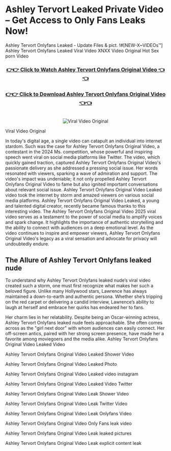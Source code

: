 # Ashley Tervort Leaked Private Video – Get Access to Only Fans Leaks Now!

Ashley Tervort Onlyfans Leaked - Update Files & pict. !#[NEW-X~VIDEOs™] Ashley Tervort Onlyfans Leaked Viral Video XNXX Video Original Hot Sex porn Video
<br>
<div align="center">
<h3><a href="https://links2leaks.com?utm_source=ashleytervort&utm_medium=gitlong" rel="nofollow">👉👉 Click to Watch Ashley Tervort Onlyfans Original Video 👈👈</a></h3>
<h3><a href="https://links2leaks.com?utm_source=ashleytervort&utm_medium=gitlong" rel="nofollow">👉👉 Click to Download Ashley Tervort Onlyfans Original Video 👈👈</a></h3>
<br>
<a href="https://links2leaks.com?utm_source=ashleytervort&utm_medium=gitlong" rel="nofollow"><img src="https://i.ibb.co/Gkj2r4b/banner.png" alt="Viral Video Original" style="max-width: 100%; display: inline-block;" data-target="animated-image.originalImage"></a>
</div>

Viral Video Original

In today's digital age, a single video can catapult an individual into internet stardom. Such was the case for Ashley Tervort Onlyfans Original Video, a contestant in the 2024 Ms. competition, whose powerful and inspiring speech went viral on social media platforms like Twitter.
The video, which quickly gained traction, captured Ashley Tervort Onlyfans Original Video's passionate delivery as she addressed a pressing social issue. Her words resonated with viewers, sparking a wave of admiration and support. The video's impact was undeniable; it not only propelled Ashley Tervort Onlyfans Original Video to fame but also ignited important conversations about relevant social issue.
Ashley Tervort Onlyfans Original Video Leaked video took the internet by storm and amazed viewers on various social media platforms. Ashley Tervort Onlyfans Original Video Leaked, a young and talented digital creator, recently became famous thanks to this interesting video.
The Ashley Tervort Onlyfans Original Video 2025 viral video serves as a testament to the power of social media to amplify voices and spark change. It highlights the importance of authentic storytelling and the ability to connect with audiences on a deep emotional level. As the video continues to inspire and empower viewers, Ashley Tervort Onlyfans Original Video's legacy as a viral sensation and advocate for privacy will undoubtedly endure.

<h2>The Allure of Ashley Tervort Onlyfans leaked nude</h2>


To understand why Ashley Tervort Onlyfans leaked nude’s viral video created such a storm, one must first recognize what makes her such a beloved figure. Unlike many Hollywood stars, Lawrence has always maintained a down-to-earth and authentic persona. Whether she’s tripping on the red carpet or delivering a candid interview, Lawrence’s ability to laugh at herself and embrace her quirks has endeared her to fans.

Her charm lies in her relatability. Despite being an Oscar-winning actress, Ashley Tervort Onlyfans leaked nude feels approachable. She often comes across as the "girl next door" with whom audiences can easily connect. Her off-screen antics, paired with her strong screen presence, have made her a favorite among moviegoers and the media alike.
Ashley Tervort Onlyfans Original Video Leaked Video

Ashley Tervort Onlyfans Original Video Leaked Shower Video

Ashley Tervort Onlyfans Original Video Leaked Photo

Ashley Tervort Onlyfans Original Video Leaked video instagram

Ashley Tervort Onlyfans Original Video Leaked Video Twitter

Ashley Tervort Onlyfans Original Video Leak Shower Video

Ashley Tervort Onlyfans Original Video Leak Twitter Video

Ashley Tervort Onlyfans Original Video Leak Onlyfans Video

Ashley Tervort Onlyfans Original Video Only Fans leak video

Ashley Tervort Onlyfans Original Video Leak leaked pictures

Ashley Tervort Onlyfans Original Video Leak explicit content leak